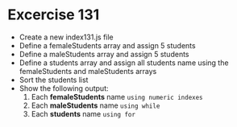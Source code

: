 # Excercise 131

* Create a new index131.js file
* Define a femaleStudents array and assign 5 students
* Define a maleStudents array and assign 5 students
* Define a students array and assign all students name using the femaleStudents and maleStudents arrays
* Sort the students list
* Show the following output:
  1. Each **femaleStudents** name `using numeric indexes`
  2. Each **maleStudents** name `using while`
  3. Each **students** name `using for`